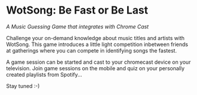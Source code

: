 # WotSong: Be Fast or Be Last

_A Music Guessing Game that integrates with Chrome Cast_

Challenge your on-demand knowledge about music titles and artists with WotSong. This game introduces a little light competition inbetween friends at gatherings where you can compete in identifying songs the fastest.

A game session can be started and cast to your chromecast device on your television. Join game sessions on the mobile and quiz on your personally created playlists from Spotify...

Stay tuned :-)
